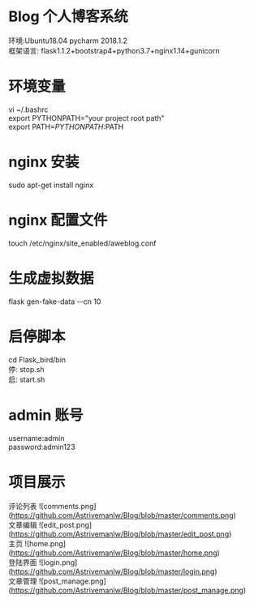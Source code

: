 # Blog 个人博客系统
环境:Ubuntu18.04  pycharm 2018.1.2 <br>
框架语言: flask1.1.2+bootstrap4+python3.7+nginx1.14+gunicorn <br>

# 环境变量
vi ~/.bashrc <br> 
export PYTHONPATH="your project root path" <br>
export PATH=$PYTHONPATH:$PATH <br>

# nginx 安装
sudo apt-get install nginx

# nginx 配置文件
touch /etc/nginx/site_enabled/aweblog.conf
# 生成虚拟数据
flask gen-fake-data --cn 10
# 启停脚本
cd Flask_bird/bin <br>
停: stop.sh <br>
启: start.sh <br>

# admin 账号
username:admin   <br>
password:admin123 <br>

# 项目展示
评论列表
![comments.png] <br>(https://github.com/Astrivemanlw/Blog/blob/master/comments.png)  <br>
文章编辑
![edit_post.png] <br>(https://github.com/Astrivemanlw/Blog/blob/master/edit_post.png) <br>
主页
![home.png]<br>(https://github.com/Astrivemanlw/Blog/blob/master/home.png) <br>
登陆界面
![login.png]<br>(https://github.com/Astrivemanlw/Blog/blob/master/login.png) <br>
文章管理
![post_manage.png]<br>(https://github.com/Astrivemanlw/Blog/blob/master/post_manage.png) <br>
